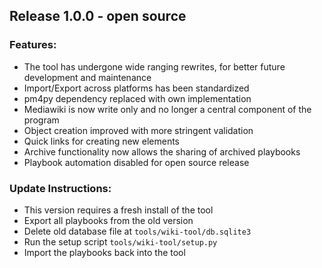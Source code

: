 ## Release 1.0.0 - open source
### Features:
- The tool has undergone wide ranging rewrites, for better future development and maintenance
- Import/Export across platforms has been standardized
- pm4py dependency replaced with own implementation
- Mediawiki is now write only and no longer a central component of the program
- Object creation improved with more stringent validation
- Quick links for creating new elements
- Archive functionality now allows the sharing of archived playbooks
- Playbook automation disabled for open source release
### Update Instructions:
- This version requires a fresh install of the tool
- Export all playbooks from the old version
- Delete old database file at ```tools/wiki-tool/db.sqlite3```
- Run the setup script ```tools/wiki-tool/setup.py```
- Import the playbooks back into the tool
